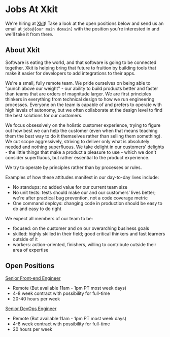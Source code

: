 # Jobs At Xkit

We're hiring at [Xkit](https://xkit.co)! Take a look at the open positions below and send us an email at `jobs@[our main domain]` with the position you're interested in and we'll take it from there.

## About Xkit

Software is eating the world, and that software is going to be connected together. Xkit is helping bring that future to fruition by building tools that make it easier for developers to add integrations to their apps.

We're a small, fully remote team. We pride ourselves on being able to "punch above our weight" - our ability to build products better and faster than teams that are orders of magnitude larger. We are first principles thinkers in everything from technical design to how we run engineering processes. Everyone on the team is capable of and prefers to operate with high levels of autonomy, but we often collaborate at the design level to find the best solutions for our customers.

We focus obsessively on the holistic customer experience, trying to figure out how best we can help the customer (even when that means teaching them the best way to do it themselves rather than selling them something). We cut scope aggressively, striving to deliver only what is absolutely needed and nothing superfluous. We take delight in our customers' delights - the little things that make a product a pleasure to use - which we don't consider superfluous, but rather essential to the product experience.

We try to operate by principles rather than by processes or rules.

Examples of how these attitudes manifest in our day-to-day lives include:
- No standups: no added value for our current team size
- No unit tests: tests should make our and our customers' lives better; we're after practical bug prevention, not a code coverage metric
- One command deploys: changing code in production should be easy to do and easy to do right

We expect all members of our team to be:
- focused: on the customer and on our overarching business goals
- skilled: highly skilled in their field; good critical thinkers and fast learners outside of it
- workers: action-oriented, finishers, willing to contribute outside their area of expertise

## Open Positions

[Senior Front-end Engineer](./senior-frontend-engineer.md)
- Remote (But available 11am - 1pm PT most week days)
- 4-8 week contract with possibility for full-time
- 20-40 hours per week

[Senior DevOps Engineer](./senior-devops-engineer.md)
- Remote (But available 11am - 1pm PT most week days)
- 4-8 week contract with possibility for full-time
- 20 hours per week
